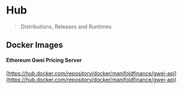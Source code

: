 # Hub 

> Distributions, Releases and Runtimes 

## Docker Images 

#### Ethereum Gwei Pricing Server

[https://hub.docker.com/repository/docker/manifoldfinance/gwei-api](https://hub.docker.com/repository/docker/manifoldfinance/gwei-api)

